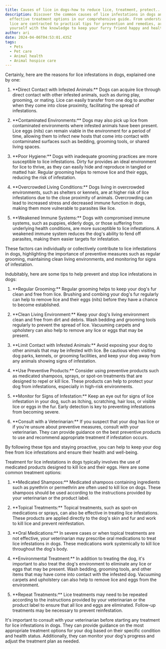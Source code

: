 ```yaml
---
title: Causes of lice in dogs-how to reduce lice, treatment, protect.. etc
description: Discover the common causes of lice infestations in dogs and explore
  effective treatment options in our comprehensive guide. From understanding how
  lice are contracted to practical tips for prevention and remedies, arm
  yourself with the knowledge to keep your furry friend happy and healthy.
author: ari
date: 2024-04-06T04:53:01.435Z
tags:
  - Pets
  - Pet care
  - Animal health
  - Animal hospice care
---
```



Certainly, here are the reasons for lice infestations in dogs, explained one by one:

1. \*\*Direct Contact with Infested Animals:\*\* Dogs can acquire lice through direct contact with other infested animals, such as during play, grooming, or mating. Lice can easily transfer from one dog to another when they come into close proximity, facilitating the spread of infestations.



2. \*\*Contaminated Environments:\*\* Dogs may also pick up lice from contaminated environments where infested animals have been present. Lice eggs (nits) can remain viable in the environment for a period of time, allowing them to infect new hosts that come into contact with contaminated surfaces such as bedding, grooming tools, or shared living spaces.



3. \*\*Poor Hygiene:\*\* Dogs with inadequate grooming practices are more susceptible to lice infestations. Dirty fur provides an ideal environment for lice to thrive, as they can easily hide and reproduce in tangled or matted hair. Regular grooming helps to remove lice and their eggs, reducing the risk of infestation.



4. \*\*Overcrowded Living Conditions:\*\* Dogs living in overcrowded environments, such as shelters or kennels, are at higher risk of lice infestations due to the close proximity of animals. Overcrowding can lead to increased stress and decreased immune function in dogs, making them more vulnerable to parasites like lice.



5. \*\*Weakened Immune Systems:\*\* Dogs with compromised immune systems, such as puppies, elderly dogs, or those suffering from underlying health conditions, are more susceptible to lice infestations. A weakened immune system reduces the dog's ability to fend off parasites, making them easier targets for infestation.

These factors can individually or collectively contribute to lice infestations in dogs, highlighting the importance of preventive measures such as regular grooming, maintaining clean living environments, and monitoring for signs of infestation.



Indubitably, here are some tips to help prevent and stop lice infestations in dogs:

1. \*\*Regular Grooming:\*\* Regular grooming helps to keep your dog's fur clean and free from lice. Brushing and combing your dog's fur regularly can help to remove lice and their eggs (nits) before they have a chance to become established.



2. \*\*Clean Living Environment:\*\* Keep your dog's living environment clean and free from dirt and debris. Wash bedding and grooming tools regularly to prevent the spread of lice. Vacuuming carpets and upholstery can also help to remove any lice or eggs that may be present.



3. \*\*Limit Contact with Infested Animals:\*\* Avoid exposing your dog to other animals that may be infested with lice. Be cautious when visiting dog parks, kennels, or grooming facilities, and keep your dog away from any animals showing signs of infestation.



4. \*\*Use Preventive Products:\*\* Consider using preventive products such as medicated shampoos, sprays, or spot-on treatments that are designed to repel or kill lice. These products can help to protect your dog from infestations, especially in high-risk environments.



5. \*\*Monitor for Signs of Infestation:\*\* Keep an eye out for signs of lice infestation in your dog, such as itching, scratching, hair loss, or visible lice or eggs in the fur. Early detection is key to preventing infestations from becoming severe.



6. \*\*Consult with a Veterinarian:\*\* If you suspect that your dog has lice or if you're unsure about preventive measures, consult with your veterinarian. They can provide guidance on the best preventive products to use and recommend appropriate treatment if infestation occurs.

By following these tips and staying proactive, you can help to keep your dog free from lice infestations and ensure their health and well-being.



Treatment for lice infestations in dogs typically involves the use of medicated products designed to kill lice and their eggs. Here are some common treatment options:

1. \*\*Medicated Shampoos:\*\* Medicated shampoos containing ingredients such as pyrethrin or permethrin are often used to kill lice on dogs. These shampoos should be used according to the instructions provided by your veterinarian or the product label.



2. \*\*Topical Treatments:\*\* Topical treatments, such as spot-on medications or sprays, can also be effective in treating lice infestations. These products are applied directly to the dog's skin and fur and work to kill lice and prevent reinfestation.



3. \*\*Oral Medications:\*\* In severe cases or when topical treatments are not effective, your veterinarian may prescribe oral medications to treat lice infestations in dogs. These medications work systemically to kill lice throughout the dog's body.



4. \*\*Environmental Treatment:\*\* In addition to treating the dog, it's important to also treat the dog's environment to eliminate any lice or eggs that may be present. Wash bedding, grooming tools, and other items that may have come into contact with the infested dog. Vacuuming carpets and upholstery can also help to remove lice and eggs from the environment.



5. \*\*Repeat Treatments:\*\* Lice treatments may need to be repeated according to the instructions provided by your veterinarian or the product label to ensure that all lice and eggs are eliminated. Follow-up treatments may be necessary to prevent reinfestation.

It's important to consult with your veterinarian before starting any treatment for lice infestations in dogs. They can provide guidance on the most appropriate treatment options for your dog based on their specific condition and health status. Additionally, they can monitor your dog's progress and adjust the treatment plan as needed.
